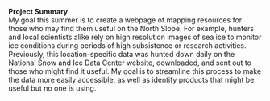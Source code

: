 <strong> Project Summary </strong>
<br>
My goal this summer is to create a webpage of mapping resources for those who may find them useful on the North Slope. For example, hunters and local scientists alike rely on high resolution images of sea ice to monitor ice conditions during periods of high subsistence or research activities. Previously, this location-specific data was hunted down daily on the National Snow and Ice Data Center website, downloaded, and sent out to those who might find it useful. My goal is to streamline this process to make the data more easily accessible, as well as identify products that might be useful but no one is using. 
